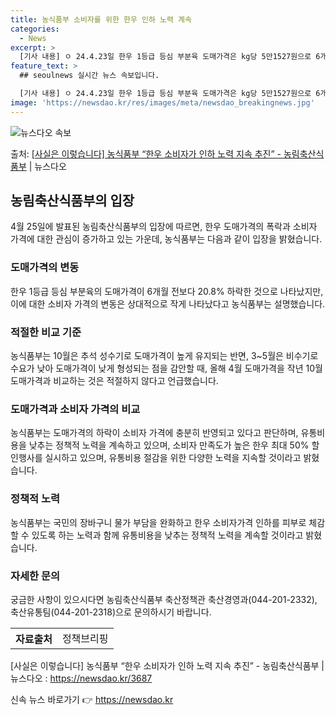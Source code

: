```yaml
---
title: 농식품부 소비자를 위한 한우 인하 노력 계속
categories:
  - News
excerpt: >
  [기사 내용] ㅇ 24.4.23일 한우 1등급 등심 부분육 도매가격은 kg당 5만1527원으로 6개월 전인 …
feature_text: >
  ## seoulnews 실시간 뉴스 속보입니다.

  [기사 내용] ㅇ 24.4.23일 한우 1등급 등심 부분육 도매가격은 kg당 5만1527원으로 6개월 전인 …
image: 'https://newsdao.kr/res/images/meta/newsdao_breakingnews.jpg'
---
```


![뉴스다오 속보](https://newsdao.kr/res/images/meta/newsdao_breakingnews.jpg)

<p>출처: <a href="https://newsdao.kr/3687" rel="dofollow">[사실은 이렇습니다] 농식품부 “한우 소비자가 인하 노력 지속 추진” - 농림축산식품부</a> | 뉴스다오</p>

<h2 data-ke-size="size26">농림축산식품부의 입장</h2>
<p data-ke-size="size16">4월 25일에 발표된 농림축산식품부의 입장에 따르면, 한우 도매가격의 폭락과 소비자 가격에 대한 관심이 증가하고 있는 가운데, 농식품부는 다음과 같이 입장을 밝혔습니다.</p>

<h3>도매가격의 변동</h3>
<p data-ke-size="size16">한우 1등급 등심 부분육의 도매가격이 6개월 전보다 20.8% 하락한 것으로 나타났지만, 이에 대한 소비자 가격의 변동은 상대적으로 작게 나타났다고 농식품부는 설명했습니다.</p>

<h3>적절한 비교 기준</h3>
<p data-ke-size="size16">농식품부는 10월은 추석 성수기로 도매가격이 높게 유지되는 반면, 3~5월은 비수기로 수요가 낮아 도매가격이 낮게 형성되는 점을 감안할 때, 올해 4월 도매가격을 작년 10월 도매가격과 비교하는 것은 적절하지 않다고 언급했습니다.</p>

<h3>도매가격과 소비자 가격의 비교</h3>
<p data-ke-size="size16">농식품부는 도매가격의 하락이 소비자 가격에 충분히 반영되고 있다고 판단하며, 유통비용을 낮추는 정책적 노력을 계속하고 있으며, 소비자 만족도가 높은 한우 최대 50% 할인행사를 실시하고 있으며, 유통비용 절감을 위한 다양한 노력을 지속할 것이라고 밝혔습니다.</p>

<h3>정책적 노력</h3>
<p data-ke-size="size16">농식품부는 국민의 장바구니 물가 부담을 완화하고 한우 소비자가격 인하를 피부로 체감할 수 있도록 하는 노력과 함께 유통비용을 낮추는 정책적 노력을 계속할 것이라고 밝혔습니다.</p>

<h3>자세한 문의</h3>
<p data-ke-size="size16">궁금한 사항이 있으시다면 농림축산식품부 축산정책관 축산경영과(044-201-2332), 축산유통팀(044-201-2318)으로 문의하시기 바랍니다.</p>

<table>
	<tr>
		<th>자료출처</th>
		<td>정책브리핑 </td>
	</tr>
</table>
<p data-ke-size="size16">[사실은 이렇습니다] 농식품부 “한우 소비자가 인하 노력 지속 추진” - 농림축산식품부 | 뉴스다오 : <a href="https://newsdao.kr/3687">https://newsdao.kr/3687</a></p>
 

신속 뉴스 바로가기 👉 <a href="https://newsdao.kr" rel="dofollow">https://newsdao.kr</a>


